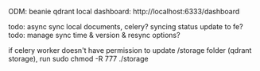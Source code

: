 ODM: beanie
qdrant local dashboard: http://localhost:6333/dashboard


todo: async sync local documents, celery? syncing status update to fe?
todo: manage sync time & version & resync options?


if celery worker doesn't have permission to update /storage folder (qdrant storage), run
sudo chmod -R 777 ./storage
